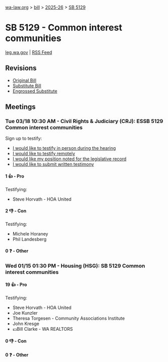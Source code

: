 [wa-law.org](/) > [bill](/bill/) > [2025-26](/bill/2025-26/) > [SB 5129](/bill/2025-26/sb/5129/)

# SB 5129 - Common interest communities
[leg.wa.gov](https://app.leg.wa.gov/billsummary?BillNumber=5129&Year=2025&Initiative=false) | [RSS Feed](./rss.xml)

## Revisions
* [Original Bill](1/)
* [Substitute Bill](S/)
* [Engrossed Substitute](S.E/)

## Meetings
### Tue 03/18 10:30 AM - Civil Rights & Judiciary (CRJ): ESSB 5129 Common interest communities
Sign up to testify:
* [I would like to testify in person during the hearing](https://app.leg.wa.gov/csi/Testifier/Add?chamber=House&mId=33045&aId=165591&caId=26453&tId=1)
* [I would like to testify remotely](https://app.leg.wa.gov/csi/Testifier/Add?chamber=House&mId=33045&aId=165591&caId=26453&tId=2)
* [I would like my position noted for the legislative record](https://app.leg.wa.gov/csi/Testifier/Add?chamber=House&mId=33045&aId=165591&caId=26453&tId=3)
* [I would like to submit written testimony](https://app.leg.wa.gov/csi/Testifier/Add?chamber=House&mId=33045&aId=165591&caId=26453&tId=4)

#### 1 👍 - Pro
Testifying:
* Steve Horvath - HOA United

#### 2 👎 - Con
Testifying:
* Michele Horaney
* Phil Landesberg

#### 0 ❓ - Other

### Wed 01/15 01:30 PM - Housing (HSG): SB 5129 Common interest communities
#### 19 👍 - Pro
Testifying:
* Steve Horvath - HOA United
* Joe Kunzler
* Theresa Torgesen - Community Associations Institute
* John Kresge
* 💵Bill Clarke - WA REALTORS

#### 0 👎 - Con

#### 0 ❓ - Other
